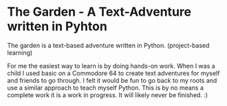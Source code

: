 # The Garden - A Text-Adventure written in Pyhton
The garden is a text-based adventure written in Python.  (project-based learning)

For me the easiest way to learn is by doing hands-on work. When I was a child I used basic on a Commodore 64 to create text adventures for myself and friends to go through. I felt it would be fun to go back to my roots and use a similar approach to teach myself Python. This is by no means a complete work it is a work in progress. It will likely never be finished. :)
